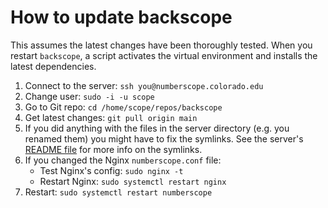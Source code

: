 # How to update backscope

This assumes the latest changes have been thoroughly tested. When you
restart `backscope`, a script activates the virtual environment and
installs the latest dependencies.

1. Connect to the server: `ssh you@numberscope.colorado.edu`
2. Change user: `sudo -i -u scope`
3. Go to Git repo: `cd /home/scope/repos/backscope`
4. Get latest changes: `git pull origin main`
5. If you did anything with the files in the server directory (e.g. you
   renamed them) you might have to fix the symlinks. See the server's
   [README file](../server/README.md) for more info on the symlinks.
6. If you changed the Nginx `numberscope.conf` file:
     - Test Nginx's config: `sudo nginx -t`
     - Restart Nginx: `sudo systemctl restart nginx`
7. Restart: `sudo systemctl restart numberscope`
